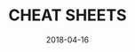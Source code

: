 ---
title: "CHEAT SHEETS"
date: 2023-01-18T19:05:42+05:30
description: All Posts
date: 2018-04-16
authorbox: true
sidebar: true
pager: true
weight: 3
menu:
  main:
    name: CHEAT SHEETS
    weight: 3

---